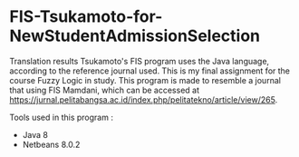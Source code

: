 # FIS-Tsukamoto-for-NewStudentAdmissionSelection
Translation results Tsukamoto's FIS program uses the Java language, according to the reference journal used. This is my final assignment for the course Fuzzy Logic in study.
This program is made to resemble a journal that using FIS Mamdani, which can be accessed at https://jurnal.pelitabangsa.ac.id/index.php/pelitatekno/article/view/265.

Tools used in this program :
- Java 8
- Netbeans 8.0.2
